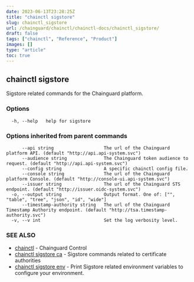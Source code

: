 ```yaml
---
date: 2023-06-13T23:28:25Z
title: "chainctl sigstore"
slug: chainctl_sigstore
url: /chainguard/chainctl/chainctl-docs/chainctl_sigstore/
draft: false
tags: ["chainctl", "Reference", "Product"]
images: []
type: "article"
toc: true
---
```

## chainctl sigstore

Sigstore related commands for the Chainguard platform.

### Options

```
  -h, --help   help for sigstore
```

### Options inherited from parent commands

```
      --api string                   The url of the Chainguard platform API. (default "http://api.api-system.svc")
      --audience string              The Chainguard token audience to request. (default "http://api.api-system.svc")
      --config string                A specific chainctl config file.
      --console string               The url of the Chainguard platform Console. (default "http://console-ui.api-system.svc")
      --issuer string                The url of the Chainguard STS endpoint. (default "http://issuer.oidc-system.svc")
  -o, --output string                Output format. One of: ["", "table", "tree", "json", "id", "wide"]
      --timestamp-authority string   The url of the Chainguard Timestamp Authority endpoint. (default "http://tsa.timestamp-authority.svc")
  -v, --v int                        Set the log verbosity level.
```

### SEE ALSO

* [chainctl](/chainguard/chainctl/chainctl-docs/chainctl/)	 - Chainguard Control
* [chainctl sigstore ca](/chainguard/chainctl/chainctl-docs/chainctl_sigstore_ca/)	 - Sigstore commands related to certificate authorities
* [chainctl sigstore env](/chainguard/chainctl/chainctl-docs/chainctl_sigstore_env/)	 - Print Sigstore related environment variables to configure your environment.

